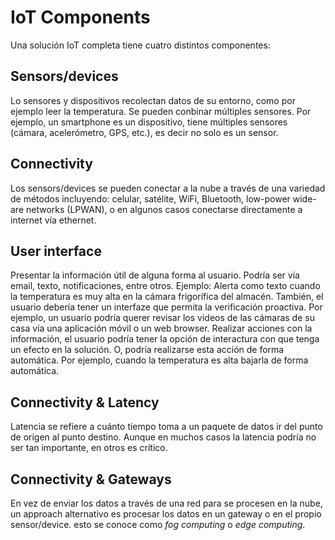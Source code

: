 # IoT Components
Una solución IoT completa tiene cuatro distintos componentes:

## Sensors/devices
Lo sensores y dispositivos recolectan datos de su entorno, como por ejemplo leer la temperatura. Se pueden conbinar múltiples sensores.
Por ejemplo, un smartphone es un dispositivo, tiene múltiples sensores (cámara, acelerómetro, GPS, etc.), es decir no solo es un sensor.

## Connectivity
Los sensors/devices se pueden conectar a la nube a través de una variedad de métodos incluyendo: celular, satélite, WiFi, Bluetooth, low-power wide-are networks (LPWAN), o en algunos casos conectarse directamente a internet vía ethernet.

## User interface
Presentar la información útil de alguna forma al usuario.
Podría ser vía email, texto, notificaciones, entre otros. Ejemplo: Alerta como texto cuando la temperatura es muy alta en la cámara frigorífica del almacén.
También, el usuario debería tener un interfaze que permita la verificación proactiva. Por ejemplo, un usuario podría querer revisar los videos de las cámaras de su casa vía una aplicación móvil o un web browser.
Realizar acciones con la información, el usuario podría tener la opción de interactura con que tenga un efecto en la solución. O, podría realizarse esta acción de forma automática. Por ejemplo, cuando la temperatura es alta bajarla de forma automática.

## Connectivity & Latency
Latencia se refiere a cuánto tiempo toma a un paquete de datos ir del punto de origen al punto destino.
Aunque en muchos casos la latencia podría no ser tan importante, en otros es crítico.

## Connectivity & Gateways
En vez de enviar los datos a través de una red para se procesen en la nube, un approach alternativo es procesar los datos en un gateway o en el propio sensor/device. esto se conoce como *fog computing* o *edge computing*.